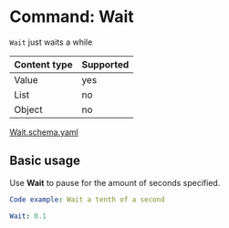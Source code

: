 # Command: Wait

`Wait` just waits a while

| Content type | Supported |
|--------------|-----------|
| Value        | yes       |
| List         | no        |
| Object       | no        |

[Wait.schema.yaml](Wait.schema.yaml)

## Basic usage

Use **Wait** to pause for the amount of seconds specified.

```yaml instacli
Code example: Wait a tenth of a second

Wait: 0.1
```
